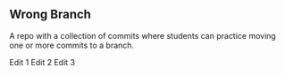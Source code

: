 ## Wrong Branch

A repo with a collection of commits where students can practice moving 
one or more commits to a branch.

Edit 1
Edit 2
Edit 3


